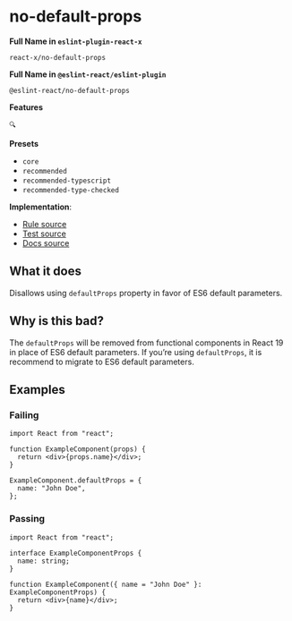 # no-default-props

**Full Name in `eslint-plugin-react-x`**

```plain copy
react-x/no-default-props
```

**Full Name in `@eslint-react/eslint-plugin`**

```plain copy
@eslint-react/no-default-props
```

**Features**

`🔍`

**Presets**

- `core`
- `recommended`
- `recommended-typescript`
- `recommended-type-checked`

**Implementation**:

- [Rule source](https://github.com/Rel1cx/eslint-react/tree/main/packages/plugins/eslint-plugin-react-x/src/rules/no-default-props.ts)
- [Test source](https://github.com/Rel1cx/eslint-react/tree/main/packages/plugins/eslint-plugin-react-x/src/rules/no-default-props.spec.ts)
- [Docs source](https://github.com/Rel1cx/eslint-react/tree/main/website/pages/docs/rules/no-default-props.md)

## What it does

Disallows using `defaultProps` property in favor of ES6 default parameters.

## Why is this bad?

The `defaultProps` will be removed from functional components in React 19 in place of ES6 default parameters. If you’re using `defaultProps`, it is recommend to migrate to ES6 default parameters.

## Examples

### Failing

```tsx
import React from "react";

function ExampleComponent(props) {
  return <div>{props.name}</div>;
}

ExampleComponent.defaultProps = {
  name: "John Doe",
};
```

### Passing

```tsx
import React from "react";

interface ExampleComponentProps {
  name: string;
}

function ExampleComponent({ name = "John Doe" }: ExampleComponentProps) {
  return <div>{name}</div>;
}
```

